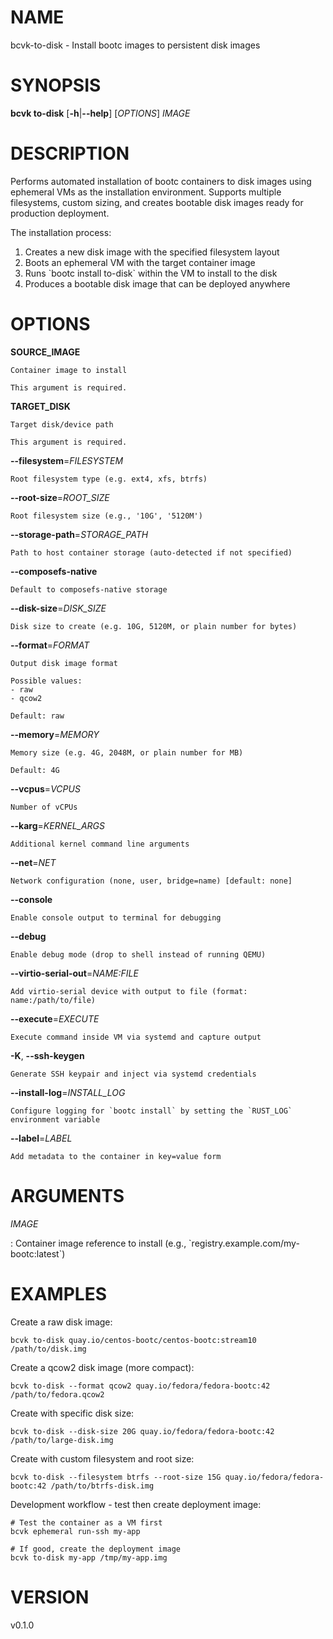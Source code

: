 # NAME

bcvk-to-disk - Install bootc images to persistent disk images

# SYNOPSIS

**bcvk to-disk** \[**-h**\|**\--help**\] \[*OPTIONS*\] *IMAGE*

# DESCRIPTION

Performs automated installation of bootc containers to disk images
using ephemeral VMs as the installation environment. Supports multiple
filesystems, custom sizing, and creates bootable disk images ready
for production deployment.

The installation process:

1. Creates a new disk image with the specified filesystem layout
2. Boots an ephemeral VM with the target container image
3. Runs \`bootc install to-disk\` within the VM to install to the disk
4. Produces a bootable disk image that can be deployed anywhere

# OPTIONS

<!-- BEGIN GENERATED OPTIONS -->
**SOURCE_IMAGE**

    Container image to install

    This argument is required.

**TARGET_DISK**

    Target disk/device path

    This argument is required.

**--filesystem**=*FILESYSTEM*

    Root filesystem type (e.g. ext4, xfs, btrfs)

**--root-size**=*ROOT_SIZE*

    Root filesystem size (e.g., '10G', '5120M')

**--storage-path**=*STORAGE_PATH*

    Path to host container storage (auto-detected if not specified)

**--composefs-native**

    Default to composefs-native storage

**--disk-size**=*DISK_SIZE*

    Disk size to create (e.g. 10G, 5120M, or plain number for bytes)

**--format**=*FORMAT*

    Output disk image format

    Possible values:
    - raw
    - qcow2

    Default: raw

**--memory**=*MEMORY*

    Memory size (e.g. 4G, 2048M, or plain number for MB)

    Default: 4G

**--vcpus**=*VCPUS*

    Number of vCPUs

**--karg**=*KERNEL_ARGS*

    Additional kernel command line arguments

**--net**=*NET*

    Network configuration (none, user, bridge=name) [default: none]

**--console**

    Enable console output to terminal for debugging

**--debug**

    Enable debug mode (drop to shell instead of running QEMU)

**--virtio-serial-out**=*NAME:FILE*

    Add virtio-serial device with output to file (format: name:/path/to/file)

**--execute**=*EXECUTE*

    Execute command inside VM via systemd and capture output

**-K**, **--ssh-keygen**

    Generate SSH keypair and inject via systemd credentials

**--install-log**=*INSTALL_LOG*

    Configure logging for `bootc install` by setting the `RUST_LOG` environment variable

**--label**=*LABEL*

    Add metadata to the container in key=value form

<!-- END GENERATED OPTIONS -->

# ARGUMENTS

*IMAGE*

:   Container image reference to install (e.g., \`registry.example.com/my-bootc:latest\`)

# EXAMPLES

Create a raw disk image:

    bcvk to-disk quay.io/centos-bootc/centos-bootc:stream10 /path/to/disk.img

Create a qcow2 disk image (more compact):

    bcvk to-disk --format qcow2 quay.io/fedora/fedora-bootc:42 /path/to/fedora.qcow2

Create with specific disk size:

    bcvk to-disk --disk-size 20G quay.io/fedora/fedora-bootc:42 /path/to/large-disk.img

Create with custom filesystem and root size:

    bcvk to-disk --filesystem btrfs --root-size 15G quay.io/fedora/fedora-bootc:42 /path/to/btrfs-disk.img

Development workflow - test then create deployment image:

    # Test the container as a VM first
    bcvk ephemeral run-ssh my-app
    
    # If good, create the deployment image
    bcvk to-disk my-app /tmp/my-app.img

# VERSION

v0.1.0